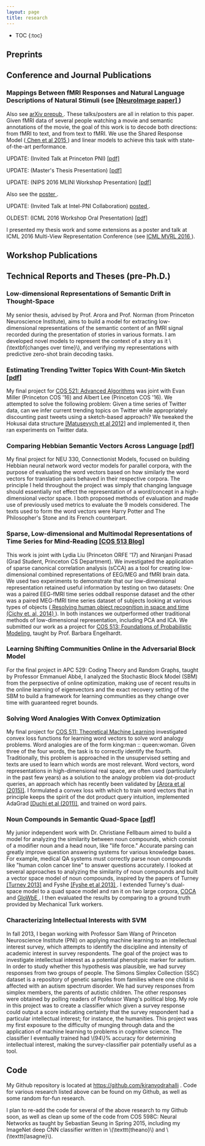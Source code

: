 ```yaml
---
layout: page
title: research
---
```



<!-- example of the message class
<p class="message">
  My name is Kiran Vodrahalli. 
</p>
-->

* TOC
{:toc}


## Preprints

## Conference and Journal Publications 

### Mappings Between fMRI Responses and Natural Language Descriptions of Natural Stimuli (see <a href="http://www.sciencedirect.com/science/article/pii/S1053811917305128" title="neuroimage"> [NeuroImage paper] </a>)

Also see <a href="https://arxiv.org/abs/1610.03914" title="neuroimage_arxiv"> arXiv prepub </a>. These talks/posters are all in relation to this paper. Given fMRI data of several people watching a movie and semantic annotations of the movie, the goal of this work is to decode both directions: from fMRI to text, and from text to fMRI. We use the Shared Response Model (<a href = "http://papers.nips.cc/paper/5855-a-reduced-dimension-fmri-shared-response-model" title = 'SRM'> Chen et al 2015 </a>) and linear models to achieve this task with state-of-the-art performance.

UPDATE: (Invited Talk at Princeton PNI) <a href="{{site.baseurl }}/talks/PNI_Sept17.pdf" title="PNI_sept17"> [pdf] </a>

UPDATE: (Master's Thesis Presentation) <a href="{{site.baseurl }}/talks/MSE_presentation_may10.pdf" title="masters_thesis"> [pdf] </a>

UPDATE: (NIPS 2016 MLINI Workshop Presentation) <a href="{{site.baseurl }}/talks/NIPS2016_kiranvodrahalli_presentation.pdf" title="ssrm_nips16"> [pdf] </a>

Also see the <a href="{{site.baseurl }}/talks/nips16_MLINI_poster.pdf" title="ssrm_nips16"> poster </a>.

UPDATE: (Invited Talk at Intel-PNI Collaboration) <a href="{{site.baseurl }}/talks/Update_SSRM.pdf" title="SSRMupdate1"> posted </a>.

OLDEST: (ICML 2016 Workshop Oral Presentation) <a href="{{site.baseurl }}/talks/A_Semantic_Shared_Response_Model.pdf" title="srm_icml16"> [pdf] </a>

I presented my thesis work and some extensions as a poster and talk at ICML 2016 Multi-View Representation Conference (see <a href = "http://ttic.uchicago.edu/~wwang5/ICML2016_MVRL/" title = "MVRL"> ICML MVRL 2016 </a>).

## Workshop Publications

## Technical Reports and Theses (pre-Ph.D.) 

### Low-dimensional Representations of Semantic Drift in Thought-Space
My senior thesis, advised by Prof. Arora and Prof. Norman (from Princeton Neuroscience Institute), aims to build a model for extracting low-dimensional representations of the semantic content of an fMRI signal recorded during the presentation of stories in various formats. I am developed novel models to represent the context of a story as it \\(\textbf{changes over time}\\), and verifying my representations with predictive zero-shot brain decoding tasks. 

### Estimating Trending Twitter Topics With Count-Min Sketch <a href= "{{ site.baseurl }}/research/cos521paper.pdf" title= "cos521"> [pdf] </a>
My final project for <a href= "http://www.cs.princeton.edu/courses/archive/fall14/cos521/" title= "cos521"> COS 521: Advanced Algorithms</a> was joint with Evan Miller (Princeton COS '16) and Albert Lee (Princeton COS '16). We attempted to solve the following problem: Given a time series of Twitter data, can we infer current trending topics on Twitter while appropriately discounting past tweets using a sketch-based approach? We tweaked the Hokusai data structure <a href= "http://www.auai.org/uai2012/papers/231.pdf" title= "Hokusai"> [Matusevych et al 2012]</a> and implemented it, then ran experiments on Twitter data. 

### Comparing Hebbian Semantic Vectors Across Language <a href= "{{ site.baseurl }}/research/neu330paper.pdf" title= "neu330"> [pdf] </a>
My final project for NEU 330, Connectionist Models, focused on building Hebbian neural network word vector models for parallel corpora, with the purpose of evaluating the word vectors based on how similarly the word vectors for translation pairs behaved in their respective corpora. The principle I held throughout the project was simply that changing language should essentially not effect the representation of a word/concept in a high-dimensional vector space. I both proposed methods of evaluation and made use of previously used metrics to evaluate the 9 models considered. The texts used to form the word vectors were Harry Potter and The Philosopher's Stone and its French counterpart.

### Sparse, Low-dimensional and Multimodal Representations of Time Series for Mind-Reading <a href= "{{ site.baseurl }}/research/cos513/" title= "cos513"> [COS 513 Blog] </a> 

This work is joint with Lydia Liu (Princeton ORFE '17) and Niranjani Prasad (Grad Student, Princeton CS Department). We investigated the application of sparse canonical correlation analysis (sCCA) as a tool for creating low-dimensional combined representations of EEG/MEG and fMRI brain data. We used two experiments to demonstrate that our low-dimensional representation retained useful information by testing on two datasets: One was a paired EEG-fMRI time series oddball response dataset and the other was a paired MEG-fMRI time series dataset of subjects looking at various types of objects (<a href = "http://people.csail.mit.edu/rmcichy/publication_pdfs/Cichy_et_al_NN_2014.pdf" title="cichy2014"> Resolving human object recognition in space and time (Cichy et. al, 2014) </a>). In both instances we outperformed other traditional methods of low-dimensional representation, including PCA and ICA. We submitted our work as a project for <a href= "http://www.cs.princeton.edu/~bee/courses/cos513.html" title= "cos513web"> COS 513: Foundations of Probabilistic Modeling</a>, taught by Prof. Barbara Engelhardt.

### Learning Shifting Communities Online in the Adversarial Block Model

For the final project in APC 529: Coding Theory and Random Graphs, taught by Professor Emmanuel Abbé, I analyzed the Stochastic Block Model (SBM) from the perpsective of online optimization, making use of recent results in the online learning of eigenvectors and the exact recovery setting of the SBM to build a framework for learning communities as they change over time with guaranteed regret bounds. 

### Solving Word Analogies With Convex Optimization
My final project for <a href= "http://www.cs.princeton.edu/courses/archive/spring15/cos511/" title= "cos511"> COS 511: Theoretical Machine Learning</a> investigated convex loss functions for learning word vectors to solve word analogy problems. Word analogies are of the form king:man :: queen:woman. Given three of the four words, the task is to correctly identify the fourth. Traditionally, this problem is approached in the unsupervised setting and texts are used to learn which words are most relevant. Word vectors, word representations in high-dimensional real space, are often used (particularly in the past few years) as a solution to the analogy problem via dot-product queries, an approach which has recently been validated by <a href= "http://arxiv.org/abs/1502.03520" title= "random_walks_semantic_space"> [Arora et al (2015)]</a>. I formulated a convex loss with which to train word vectors that in principle keeps the spirit of the dot product query intuition, implemented AdaGrad <a href= "http://www.jmlr.org/papers/volume12/duchi11a/duchi11a.pdf" title= "AdaGrad"> [Duchi et al (2011)]</a>, and trained on word pairs. 

### Noun Compounds in Semantic Quad-Space <a href="{{ site.baseurl}}/research/iw2014paper.pdf" title= "iw2014"> [pdf] </a>
My junior independent work with Dr. Christiane Fellbaum aimed to build a model for analyzing the similarity between noun compounds, which consist of a modifier noun and a head noun, like "life force." Accurate parsing can greatly improve question answering systems for various knowledge bases. For example, medical QA systems must correctly parse noun compounds like "human colon cancer line" to answer questions accurately. I looked at several approaches to analyzing the similarity of noun compounds and built a vector space model of noun compounds, inspired by the papers of Turney <a href= "http://arxiv.org/abs/1309.4035" title="Domain_and_function"> [Turney 2013]</a> and Fyshe <a href= "http://www.aclweb.org/anthology/W13-3510" title="fyshe_paper"> [Fyshe et al 2013] </a>. I extended Turney's dual-space model to a quad space model and ran it on two large corpora, <a href= "http://corpus.byu.edu/coca/" title="coca"> COCA </a>  and <a href= "http://corpus.byu.edu/glowbe/" title="glowbe"> GloWbE </a>. I then evaluated the results by comparing to a ground truth provided by Mechanical Turk workers.  

### Characterizing Intellectual Interests with SVM
In fall 2013, I began working with Professor Sam Wang of Princeton Neuroscience Institute (PNI) on applying machine learning to an intellectual interest survey, which attempts to identify the discipline and intensity of academic interest in survey respondents. The goal of the project was to investigate intellectual interest as a potential phenotypic marker for autism. In order to study whether this hypothesis was plausible, we had survey responses from two groups of people. The Simons Simplex Collection (SSC) dataset is a repository of genetic samples from families where one child is affected with an autism spectrum disorder. We had survey responses from simplex members, the parents of autistic children. The other responses were obtained by polling readers of Professor Wang's political blog. My role in this project was to create a classifier which given a survey response could output a score indicating certainty that the survey respondent had a particular intellectual interest; for instance, the humanities. This project was my first exposure to the difficulty of munging through data and the application of machine learning to problems in cognitive science. The classifier I eventually trained had \\(94\\)% accuracy for determining intellectual interest, making the survey-classifier pair potentially useful as a tool.


## Code

My Github repository is located at <a href = "https://github.com/kiranvodrahalli" title="github"> https://github.com/kiranvodrahalli </a>. Code for various research listed above can be found on my Github, as well as some random for-fun research. 

I plan to re-add the code for several of the above research to my Github soon, as well as clean up some of the code from COS 598C: Neural Networks as taught by Sebastian Seung in Spring 2015, including my ImageNet deep CNN classifier written in \\(\texttt{theano}\\) and \\(\texttt{lasagne}\\). 

